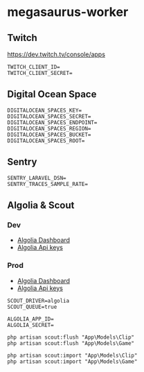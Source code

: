 # megasaurus-worker
## Twitch
https://dev.twitch.tv/console/apps
```
TWITCH_CLIENT_ID=
TWITCH_CLIENT_SECRET=
```
## Digital Ocean Space
```
DIGITALOCEAN_SPACES_KEY=
DIGITALOCEAN_SPACES_SECRET=
DIGITALOCEAN_SPACES_ENDPOINT=
DIGITALOCEAN_SPACES_REGION=
DIGITALOCEAN_SPACES_BUCKET=
DIGITALOCEAN_SPACES_ROOT=
```
## Sentry
```
SENTRY_LARAVEL_DSN=
SENTRY_TRACES_SAMPLE_RATE=
```
## Algolia & Scout

### Dev
- [Algolia Dashboard](https://dashboard.algolia.com/apps/TQ46K0LZKJ/dashboard)
- [Algolia Api keys](https://dashboard.algolia.com/account/api-keys/all?applicationId=TQ46K0LZKJ)

### Prod
- [Algolia Dashboard](https://dashboard.algolia.com/apps/PII9W2GXJ8/dashboard)
- [Algolia Api keys](https://dashboard.algolia.com/account/api-keys/all?applicationId=PII9W2GXJ8)

```
SCOUT_DRIVER=algolia
SCOUT_QUEUE=true

ALGOLIA_APP_ID=
ALGOLIA_SECRET=
```

```
php artisan scout:flush "App\Models\Clip"
php artisan scout:flush "App\Models\Game"
```
```
php artisan scout:import "App\Models\Clip"
php artisan scout:import "App\Models\Game"
```
